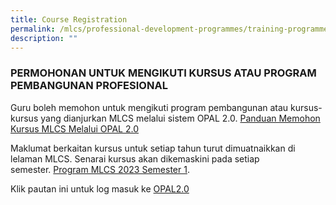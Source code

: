 ```yaml
---
title: Course Registration
permalink: /mlcs/professional-development-programmes/training-programmes/course-registration/
description: ""
---
```

### PERMOHONAN UNTUK MENGIKUTI KURSUS ATAU PROGRAM PEMBANGUNAN PROFESIONAL 

Guru boleh memohon untuk mengikuti program pembangunan atau kursus-kursus yang dianjurkan MLCS melalui sistem OPAL 2.0. [Panduan Memohon Kursus MLCS Melalui OPAL 2.0](/files/panduan-memohon-kursus-mlcs-melalui-opal-2-081d3d2f34c2d48ce958bfcb4e33ba206.pdf)

Maklumat berkaitan kursus untuk setiap tahun turut dimuatnaikkan di lelaman MLCS. Senarai kursus akan dikemaskini pada setiap semester. [Program MLCS 2023 Semester 1](/files/1-mlcs-2023---semester-1.pdf).

Klik pautan ini untuk log masuk ke [OPAL2.0](https://idm.opal2.moe.edu.sg/Account/Login)